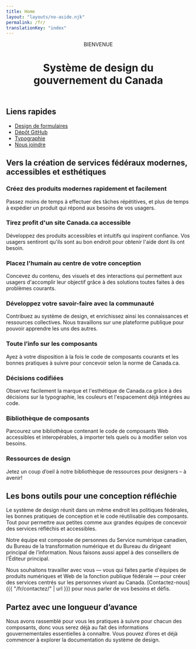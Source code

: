 ```yaml
---
title: Home
layout: "layouts/no-aside.njk"
permalink: /fr/
translationKey: "index"
---
```


<header>

BIENVENUE

# Système de design du gouvernement du Canada

</header>

## Liens rapides

<ul>
    <li>
        <a href="{{ "/fr/composants/formulaires/aide-a-la-conception/" | url }}">Design de formulaires</a>
    </li>
    <li>
        <a target="blank_" aria-label="{% if locale == "en" %}Github.com site (Opens in a new tab){% else %}Site Web Github.com (S'ouvre dans un nouvel onglet){% endif %}" href="https://github.com/cds-snc/gcds-components">Dépôt GitHub</a>
    </li>
    <li>
        <a href="{{ "/fr/bases/typography/" | url }}">Typographie</a>
    </li>
    <li>
        <a href="{{ "/fr/contactez/" | url }}">Nous joindre</a>
    </li>
</ul>

## Vers la création de services fédéraux modernes, accessibles et esthétiques

### Créez des produits modernes rapidement et facilement

Passez moins de temps à effectuer des tâches répétitives, et plus de temps à expédier un produit qui répond aux besoins de vos usagers.

### Tirez profit d'un site Canada.ca accessible

Développez des produits accessibles et intuitifs qui inspirent confiance. Vos usagers sentiront qu'ils sont au bon endroit pour obtenir l'aide dont ils ont besoin.

### Placez l'humain au centre de votre conception

Concevez du contenu, des visuels et des interactions qui permettent aux usagers d'accomplir leur objectif grâce à des solutions toutes faites à des problèmes courants.

### Développez votre savoir-faire avec la communauté

Contribuez au système de design, et enrichissez ainsi les connaissances et ressources collectives. Nous travaillons sur une plateforme publique pour pouvoir apprendre les uns des autres.

### Toute l’info sur les composants

Ayez à votre disposition à la fois le code de composants courants et les bonnes pratiques à suivre pour concevoir selon la norme de Canada.ca.

### Décisions codifiées

Observez facilement la marque et l'esthétique de Canada.ca grâce à des décisions sur la typographie, les couleurs et l'espacement déjà intégrées au code.

### Bibliothèque de composants

Parcourez une bibliothèque contenant le code de composants Web accessibles et interopérables, à importer tels quels ou à modifier selon vos besoins.

### Ressources de design

Jetez un coup d’oeil à notre bibliothèque de ressources pour designers – à avenir!

## Les bons outils pour une conception réfléchie

Le système de design réunit dans un même endroit les politiques fédérales, les bonnes pratiques de conception et le code réutilisable des composants. Tout pour permettre aux petites comme aux grandes équipes de concevoir des services réfléchis et accessibles.

Notre équipe est composée de personnes du Service numérique canadien, du Bureau de la transformation numérique et du Bureau du dirigeant principal de l’information. Nous faisons aussi appel à des conseillers de l’Éditeur principal.

Nous souhaitons travailler avec vous — vous qui faites partie d'équipes de produits numériques et Web de la fonction publique fédérale — pour créer des services centrés sur les personnes vivant au Canada. [Contactez-nous]({{ "/fr/contactez/" | url }}) pour nous parler de vos besoins et défis.

## Partez avec une longueur d’avance

Nous avons rassemblé pour vous les pratiques à suivre pour chacun des composants, donc vous serez déjà au fait des informations gouvernementales essentielles à connaître. Vous pouvez d’ores et déjà commencer à explorer la documentation du système de design.
